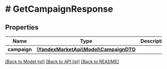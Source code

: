 # # GetCampaignResponse

## Properties

Name | Type | Description | Notes
------------ | ------------- | ------------- | -------------
**campaign** | [**\YandexMarketApi\Model\CampaignDTO**](CampaignDTO.md) |  | [optional]

[[Back to Model list]](../../README.md#models) [[Back to API list]](../../README.md#endpoints) [[Back to README]](../../README.md)
